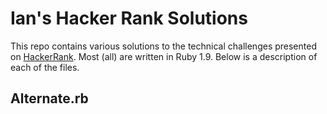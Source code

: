 <h1>Ian's Hacker Rank Solutions</h1>
<p>This repo contains various solutions to the technical challenges presented on <a href="https://www.hackerrank.com">HackerRank</a>. Most (all) are written in Ruby 1.9. Below is a description of each of the files.

<h2>Alternate.rb<h2>

